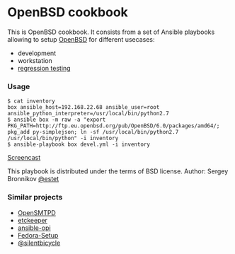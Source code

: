 OpenBSD cookbook
================

This is OpenBSD cookbook. It consists from a set of Ansible playbooks allowing
to setup [OpenBSD](http://www.openbsd.org/) for different usecases:

* development
* workstation
* [regression testing](https://github.com/ligurio/openbsd-tests/)

### Usage

```
$ cat inventory
box ansible_host=192.168.22.68 ansible_user=root ansible_python_interpreter=/usr/local/bin/python2.7
$ ansible box -m raw -a "export PKG_PATH=http://ftp.eu.openbsd.org/pub/OpenBSD/6.0/packages/amd64/; pkg_add py-simplejson; ln -sf /usr/local/bin/python2.7 /usr/local/bin/python" -i inventory
$ ansible-playbook box devel.yml -i inventory
```

[Screencast](https://asciinema.org/a/9221)

This playbook is distributed under the terms of BSD license.
Author: Sergey Bronnikov [@estet](https://twitter.com/estet)

### Similar projects

* [OpenSMTPD](https://github.com/cw-ansible/cw.opensmtpd)
* [etckeeper](https://github.com/cw-ansible/cw.etckeeper)
* [ansible-opi](https://cgit.rhaalovely.net/ansible-opi/)
* [Fedora-Setup](https://github.com/JayKayy/fedora-setup)
* [@silentbicycle](https://github.com/silentbicycle/ansible_thinkpad)
